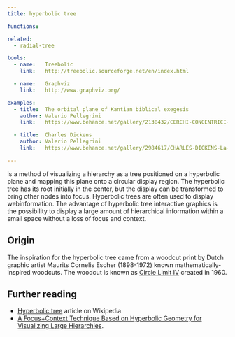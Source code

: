 ```yaml
---
title: hyperbolic tree

functions:

related:
  - radial-tree

tools:
  - name:   Treebolic
    link:   http://treebolic.sourceforge.net/en/index.html

  - name:   Graphviz
    link:   http://www.graphviz.org/

examples:
  - title:  The orbital plane of Kantian biblical exegesis
    author: Valerio Pellegrini
    link:   https://www.behance.net/gallery/2138432/CERCHI-CONCENTRICI-Kant-Data-Visualization

  - title:  Charles Dickens
    author: Valerio Pellegrini
    link:   https://www.behance.net/gallery/2984617/CHARLES-DICKENS-La-Lettura-10-Corriere-della-Sera

---
```


is a method of visualizing a hierarchy as a tree positioned on a hyperbolic plane and mapping this plane onto a circular display region. The hyperbolic tree has its root initially in the center, but the display can be transformed to bring other nodes into focus. Hyperbolic trees are often used to display webinformation.
The advantage of hyperbolic tree interactive graphics is the possibility to display a large amount of hierarchical information within a small space without a loss of focus and context.

<!--more-->

## Origin
The inspiration for the hyperbolic tree came from a woodcut print by Dutch graphic artist Maurits Cornelis Escher (1898-1972) known mathematically-inspired woodcuts. The woodcut is known as [Circle Limit IV](https://www.mcescher.com/gallery/recognition-success/circle-limit-iv/) created in 1960.


## Further reading
- [Hyperbolic tree](https://en.wikipedia.org/wiki/Hyperbolic_tree) article on Wikipedia.
- [A Focus+Context Technique Based on Hyperbolic Geometry for Visualizing Large Hierarchies](http://www.idav.ucdavis.edu/~asharf/shrek/Projects/HypBrowser/startree-chi95.pdf).
